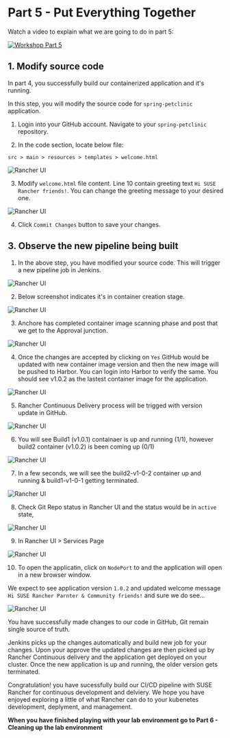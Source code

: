 # Part 5 - Put Everything Together

Watch a video to explain what we are going to do in part 5:

[![Workshop Part 5](https://img.youtube.com/vi/1vqZvtFKYbI/0.jpg)](https://www.youtube.com/watch?v=1vqZvtFKYbI)

## 1. Modify source code

In part 4, you successfully build our containerized application and it's running. 

In this step, you will modify the source code for `spring-petclinic` application. 

1) Login into your GitHub account. Navigate to your `spring-petclinic` repository. 

2) In the code section, locate below file:

```
src > main > resources > templates > welcome.html
```
![Rancher UI](./images/part5-modifying-sourcecode-original-welcome-message.png)

3) Modify `welcome.html` file content. Line 10 contain greeting text `Hi SUSE Rancher friends!`. You can change the greeting message to your desired one.

![Rancher UI](./images/part5-modifying-sourcecode-welcome-message-modified.png)

4) Click `Commit Changes` button to save your changes. 

## 3. Observe the new pipeline being built

1) In the above step, you have modified your source code. This will trigger a new pipeline job in Jenkins.

![Rancher UI](./images/part5-modifying-sourcecode-and-running-new-build-pg1.png)

2) Below screenshot indicates it's in container creation stage.

![Rancher UI](./images/part5-modifying-sourcecode-and-running-new-build-pg2.png)

3) Anchore has completed container image scanning phase and post that we get to the Approval junction.

![Rancher UI](./images/part5-running-build2-seeking-approval.png)

4) Once the changes are accepted by clicking on `Yes` GitHub would be updated with new container image version and then the new image will be pushed to Harbor. You can login into Harbor to verify the same. You should see v1.0.2 as the lastest container image for the application.

![Rancher UI](./images/part5-running-build2-container-image-v2-in-harbor.png)

5) Rancher Continuous Delivery process will be trigged with version update in GitHub.

![Rancher UI](./images/part5-running-build2-rancher-cd-update-in-progress-git-repo-status-pg1.png)

6) You will see Build1 (v1.0.1) containaer is up and running (1/1), however build2 container (v1.0.2) is been coming up (0/1)

![Rancher UI](./images/part5-build2-container-coming-up-on-cluster1.png)

7) In a few seconds, we will see the build2-v1-0-2 container up and running & build1-v1-0-1 getting terminated. 

![Rancher UI](./images/part5-build2-v1-0-2-container-coming-up-v1-0-1-terminated-cluster1.png)

8) Check Git Repo status in Rancher UI and the status would be in `active` state, 

![Rancher UI](./images/part5-build2-git-repo-status-active-after-successfully-build-v1-0-2.png)

9) In Rancher UI > Services Page

![Rancher UI](./images/part5-build2-cluste1-services-page.png)

10) To open the applicatin, click on `NodePort` to and the application will open in a new browser window.

We expect to see application version `1.0.2` and updated welcome message `Hi SUSE Rancher Parnter & Community friends!` and sure we do see...

![Rancher UI](./images/part5-build2-cluster1-v1-0-2-success.png)

You have successfully made changes to our code in GitHub, Git remain single source of truth. 

Jenkins picks up the changes automatically and build new job for your changes. Upon your approve the updated changes are then picked up by Rancher Continuous delivery and the application get deployed on your cluster. Once the new application is up and running, the older version gets terminated. 

Congratulation! you have sucessfully build our CI/CD pipeline with SUSE Rancher for continuous development and delviery. We hope you have enjoyed exploring a little of what Rancher can do to your kubenetes development, deplyment, and management.

**When you have finished playing with your lab environment go to Part 6 - Cleaning up the lab environment**



